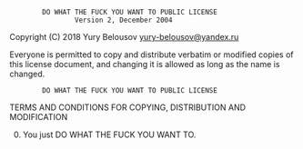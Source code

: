             DO WHAT THE FUCK YOU WANT TO PUBLIC LICENSE
                    Version 2, December 2004

 Copyright (C) 2018 Yury Belousov <yury-belousov@yandex.ru>

 Everyone is permitted to copy and distribute verbatim or modified
 copies of this license document, and changing it is allowed as long
 as the name is changed.

            DO WHAT THE FUCK YOU WANT TO PUBLIC LICENSE
   TERMS AND CONDITIONS FOR COPYING, DISTRIBUTION AND MODIFICATION

  0. You just DO WHAT THE FUCK YOU WANT TO.

